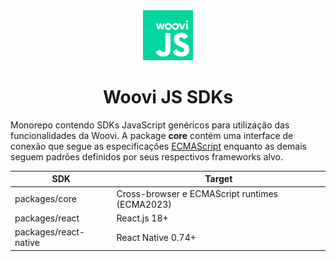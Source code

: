 <div align="center">
<img width="80" src="./logo.png">

# Woovi JS SDKs

</div>

Monorepo contendo SDKs JavaScript genéricos para utilização das funcionalidades da Woovi. A package **core** contém uma interface de conexão que segue as especificações [ECMAScript](https://ecma-international.org/technical-committees/tc39/) enquanto as demais seguem padrões definidos por seus respectivos frameworks alvo.

| SDK | Target |
| --- | ------ |
| packages/core | Cross-browser e ECMAScript runtimes (ECMA2023)|
| packages/react | React.js 18+ |
| packages/react-native | React Native 0.74+ |